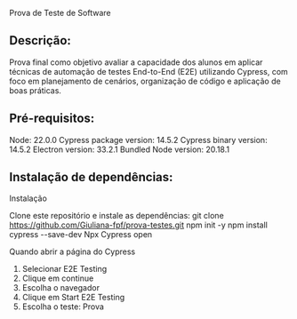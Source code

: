 Prova de Teste de Software
## Descrição:
Prova final como objetivo avaliar a capacidade dos alunos em aplicar técnicas de automação de testes End-to-End (E2E) utilizando Cypress, com foco em 
planejamento de cenários, organização de código e aplicação de boas práticas.

## Pré-requisitos: 
Node: 22.0.0
Cypress package version: 14.5.2
Cypress binary version: 14.5.2
Electron version: 33.2.1
Bundled Node version: 20.18.1

## Instalação de dependências:
Instalação

Clone este repositório e instale as dependências:
git clone https://github.com/Giuliana-fpf/prova-testes.git
npm init -y
npm install cypress --save-dev
Npx Cypress open

Quando abrir a página do Cypress
1. Selecionar E2E Testing
2. Clique em continue
3. Escolha o navegador
4. Clique em Start E2E Testing
5. Escolha o teste: Prova
